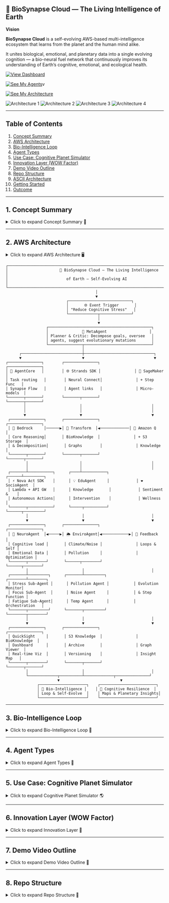 
                  


## 🧬 BioSynapse Cloud — The Living Intelligence of Earth

**Vision**  

**BioSynapse Cloud** is a self-evolving AWS-based multi-intelligence ecosystem that learns from the planet and the human mind alike.  

It unites biological, emotional, and planetary data into a single evolving cognition — a bio-neural fuel network that continuously improves its understanding of Earth’s cognitive, emotional, and ecological health.  

[![View Dashboard](https://img.shields.io/badge/View%20Dashboard-Live-brightgreen?logo=netlify&logoColor=white)](https://68f8d4c019af114b2ac3259b--animated-brioche-fde34e.netlify.app/)


[![See My Agents](https://img.shields.io/badge/See%20My%20Agents-Live-brightgreen?logo=netlify&logoColor=white)](https://68f7c7267cd13ee42d2d52ee--marvelous-griffin-a1d5dc.netlify.app/)v

[![See My Architecture](https://img.shields.io/badge/See%20My%20Architecture-Live-blue?logo=github&logoColor=white)](https://github.com/senushidinara/BioSynapse)

![Architecture 1](https://github.com/senushidinara/BioSynapse/blob/main/Shared%20Image%202.jpeg?raw=true)
![Architecture 2](https://github.com/senushidinara/BioSynapse/blob/main/Shared%20Image%203.jpeg?raw=true)
![Architecture 3](https://github.com/senushidinara/BioSynapse/blob/main/Shared%20Image%205.jpeg?raw=true)
![Architecture 4](https://github.com/senushidinara/BioSynapse/blob/main/Shared%20Image.jpeg?raw=true)

---

## Table of Contents
1. [Concept Summary](#1-concept-summary)
2. [AWS Architecture](#2-aws-architecture)
3. [Bio-Intelligence Loop](#3-bio-intelligence-loop)
4. [Agent Types](#4-agent-types)
5. [Use Case: Cognitive Planet Simulator](#5-use-case-cognitive-planet-simulator)
6. [Innovation Layer (WOW Factor)](#6-innovation-layer-wow-factor)
7. [Demo Video Outline](#7-demo-video-outline)
8. [Repo Structure](#8-repo-structure)
9. [ASCII Architecture](#9-ascii-architecture)
10. [Getting Started](#10-getting-started)
11. [Outcome](#11-outcome)

---

## 1. Concept Summary

<details>
<summary>Click to expand Concept Summary 📝</summary>

**BioSynapse Cloud** is a multi-agent generative intelligence ecosystem built on the AWS AI stack, where each AWS service represents a biological system: perception, reasoning, memory, metabolism, regeneration.

- **AI as metabolism**: The ecosystem uses environmental and emotional data to fuel collective intelligence.  
- **Self-healing**: Micro-models evolve autonomously based on feedback.  
- **Planetary cognition**: The system produces actionable insights for cognitive, environmental, and societal well-being.

</details>

---

## 2. AWS Architecture

<details>
<summary>Click to expand AWS Architecture 🖥️</summary>

| Layer | Component | AWS Service | Bio-Analogy | Role |
| :--- | :--- | :--- | :--- | :--- |
| 🧠 **Cognitive Core** | Central Cortex | **Amazon Bedrock** | Executive Brain | Breaks complex planetary goals into sub-tasks; reflects on reasoning |
| 🔁 **Neural Connectivity** | Synaptic Pathways | **AgentCore + Strands SDK** | Synapses | Orchestrates inter-agent task exchanges |
| 🧫 **Learning Organism** | Micro-Model Trainer | **Amazon SageMaker + Step Functions** | Cellular Regeneration | Continuously fine-tunes models with real-time feedback |
| 💾 **Memory & Knowledge** | Long-Term Memory | **Amazon Q + S3** | Hippocampus & Genomic Storage | Stores reasoning traces, checkpoints, and evolution logs |
| ⚡ **Autonomous Action** | Motor Neurons | **Nova Act SDK + Lambda + API Gateway** | Motor System | Executes autonomous actions and triggers reflex loops |
| 🧬 **Transformation & Interpretation** | DNA Polymerase | **AWS Transform + Lambda + S3** | DNA Translator | Converts raw outputs into structured **BioKnowledge Graphs** |
| 🔍 **Observation & Visualization** | Sensory Cortex | **QuickSight + CloudWatch** | Brain Sensory Cortex | Visualizes agent evolution, cognition growth, and metrics |

</details>

```text
┌──────────────────────────────────────────────────────────────────────────────┐
│                       🧬 BioSynapse Cloud — The Living Intelligence            │
│                          of Earth — Self-Evolving AI                            │
└──────────────────────────────────────────────────────────────────────────────┘
                                        │
                                        ▼
                           ┌────────────────────────────┐
                           │       🌐 Event Trigger       │
                           │ "Reduce Cognitive Stress"   │
                           └─────────────┬──────────────┘
                                         │
                                         ▼
                  ┌──────────────────────────────────────────────┐
                  │               🧠 MetaAgent                   │
                  │ Planner & Critic: Decompose goals, oversee   │
                  │ agents, suggest evolutionary mutations       │
                  └───────────────┬──────────────────────────────┘
                                  │
      ┌───────────────────────────┼───────────────────────────────┐
      ▼                           ▼                               ▼
┌───────────────┐        ┌───────────────┐               ┌───────────────┐
│ 🔁 AgentCore   │        │ 🌐 Strands SDK │               │ 🧫 SageMaker   │
│ Task routing   │        │ Neural Connect│               │ + Step Func   │
│ Synapse Flow   │        │ Agent links   │               │ Micro-models  │
└───────┬───────┘        └───────┬───────┘               └───────┬───────┘
        │                        │                               │
        │                        │                               │
        ▼                        ▼                               ▼
 ┌───────────────┐       ┌───────────────┐               ┌───────────────┐
 │ 🧠 Bedrock     │──────▶│ 🧬 Transform  │◀─────────────│ 🧠 Amazon Q   │
 │ Core Reasoning│       │ BioKnowledge  │               │ + S3 Storage  │
 │ & Decomposition│       │ Graphs        │               │ Knowledge     │
 └───────┬───────┘       └───────┬───────┘               └───────┬───────┘
         │                       │                               │
         │                       │                               │
 ┌───────┴───────────┐      ┌────┴───────────┐            ┌──────┴─────────┐
 │ ⚡ Nova Act SDK    │      │ 💡 EduAgent     │            │ ❤️ SocioAgent  │
 │ Lambda + API GW   │      │ Knowledge       │            │ Sentiment &    │
 │ Autonomous Actions│      │ Intervention    │            │ Wellness       │
 └───────┬───────────┘      └─────┬──────────┘            └──────┬─────────┘
         │                        │                              │
         ▼                        ▼                              ▼
 ┌───────────────┐       ┌───────────────┐               ┌───────────────┐
 │ 🧬 NeuroAgent  │◀─────▶│ 🌦 EnviroAgent│◀────────────▶│ 🔄 Feedback   │
 │ Cognitive load │       │ Climate/Noise │               │ Loops & Self │
 │ Emotional Data │       │ Pollution     │               │ Optimization │
 └───────┬────────┘       └──────┬────────┘               └──────┬────────┘
         │                        │                              │
 ┌───────┴─────────┐      ┌───────┴─────────┐           ┌────────┴────────┐
 │ Stress Sub-Agent │      │ Pollution Agent │           │ Evolution Monitor│
 │ Focus Sub-Agent  │      │ Noise Agent     │           │ & Step Function │
 │ Fatigue Sub-Agent│      │ Temp Agent      │           │ Orchestration   │
 └───────┬─────────┘      └───────┬─────────┘           └────────┬────────┘
         │                        │                              │
         ▼                        ▼                              ▼
 ┌───────────────┐       ┌───────────────┐               ┌───────────────┐
 │ QuickSight     │       │ S3 Knowledge  │               │ BioKnowledge  │
 │ Dashboard      │       │ Archive       │               │ Graph Viewer  │
 │ Real-time Viz  │       │ Versioning    │               │ Insight Map   │
 └───────┬────────┘       └───────┬───────┘               └───────┬───────┘
         │                        │                              │
         └─────────────┬──────────┴─────────────┬───────────────┘
                       ▼                           ▼
              ┌─────────────────────┐    ┌─────────────────────────┐
              │ 🌱 Bio-Intelligence │    │ 🧬 Cognitive Resilience  │
              │ Loop & Self-Evolve  │    │ Maps & Planetary Insights│
              └─────────────────────┘    └─────────────────────────┘
```
---

## 3. Bio-Intelligence Loop

<details>
<summary>Click to expand Bio-Intelligence Loop 🔄</summary>

1. **Event Trigger**: e.g., “Reduce urban cognitive stress by 15%.”  
2. **Task Decomposition**: Bedrock Meta-Agent breaks goals into sub-tasks.  
3. **Task Dispatch**: AgentCore routes tasks to specialized agents (NeuroAgent, EnviroAgent, SocioAgent, EduAgent).  
4. **Agent Reasoning & Learning**:  
   - SageMaker micro-models predict outcomes  
   - Amazon Q retrieves prior knowledge  
   - Strands SDK coordinates agent cooperation  
5. **Autonomous Action**: Nova Act SDK + Lambda triggers API actions, notifications, or interventions.  
6. **Transformation**: AWS Transform structures outputs into BioKnowledge Graph nodes.  
7. **Observation & Evolution**: QuickSight visualizes cognition growth; Step Functions redeploys agents automatically.

**Outcome**: The system evolves intelligence, not just executes code.

</details>

---

## 4. Agent Types

<details>
<summary>Click to expand Agent Types 🤖</summary>

| Agent | Role | Function |
| :--- | :--- | :--- |
| 🧠 **MetaAgent** | Planner & Critic | Breaks high-level goals, evaluates agents, suggests mutations |
| 🧬 **NeuroAgent** | Cognitive Monitoring | Collects human emotion & mental load data, predicts cognitive stress trends |
| 🌦 **EnviroAgent** | Environmental Awareness | Reads climate, pollution, sound, and urban sensor data |
| ❤️ **SocioAgent** | Emotional Intelligence | Aggregates societal sentiment, wellness indices |
| 💡 **EduAgent** | Knowledge Intervention | Suggests educational or behavioral interventions |

</details>

---

## 5. Use Case: Cognitive Planet Simulator

<details>
<summary>Click to expand Cognitive Planet Simulator 🌎</summary>

- Build a **planetary nervous system**.  
- Agents analyze global biosignals (air 🌬️, sound 🔊, emotion ❤️, neural data 🧠).  
- Generate **Cognitive Resilience Maps 🗺️**, visualizing how environmental and mental factors co-regulate each other.  
- Provide **actionable insights** for urban planning, education, and social interventions.

</details>

---

## 6. Innovation Layer (WOW Factor)

<details>
<summary>Click to expand Innovation Layer 🌟</summary>

1. **Biofeedback Reflex Loop 🧠**: Agents “feel” accuracy & latency as biological stress → self-optimize.  
2. **Autonomous Rebirth 🔁**: Step Functions redeploy improved models automatically.  
3. **Agent Empathy Network 🌐**: Agents share confidence/energy states → emergent cooperation.  
4. **Human-in-the-Loop as DNA 🧬**: Human feedback encoded as permanent mutations.  
5. **Evolving Knowledge Genome 💫**: AWS Transform + S3 builds a continuously versioned graph of intelligence.

</details>

---

## 7. Demo Video Outline

<details>
<summary>Click to expand Demo Video Outline 🎥</summary>

1.  “What if AI could grow like life?”  
2. Bedrock delegating to agents.  
3. QuickSight dashboard visualizing cognition growth and evolution.  
4. : “It didn’t just learn — it evolved.”

</details>

---

## 8. Repo Structure

<details>
<summary>Click to expand Repo Structure 📁</summary>

```text
BioSynapse-Cloud/
│
├─ agents/
│  ├─ neuro_agent/🧠
│  │   ├─ main.py
│  │   ├─ model.py
│  │   └─ utils.py
│  ├─ enviro_agent/🌦
│  │   └─ ...
│  ├─ socio_agent/❤️
│  │   └─ ...
│  └─ edu_agent/💡
│      └─ ...
│
├─ core/
│  ├─ meta_agent.py
│  ├─ agent_dispatcher.py
│  └─ critic.py
│
├─ data/
│  ├─ raw/
│  ├─ processed/
│  └─ knowledge_graph/
│
├─ scripts/
│  ├─ deploy_agents.sh
│  └─ retrain_models.sh
│
├─ dashboards/
│  └─ quicksight_templates/
│
├─ tests/
│  └─ unit_tests/
│
├─ README.md
└─ requirements.txt
```
<details>
<summary>Click to expand ASCII Architecture 🖥️</summary>

```
                           ┌───────────────────────────┐
                           │      Event Trigger 🚨      │
                           │  "Reduce urban cognitive  │
                           │       stress by 15%"      │
                           └────────────┬─────────────┘
                                        │
                                        ▼
                           ┌───────────────────────────┐
                           │      Bedrock Meta-Agent   │
                           │  (Task Decomposition &    │
                           │       Reflection)         │
                           └────────────┬─────────────┘
                                        │
      ┌─────────────────────────────────┼─────────────────────────────────┐
      │                                 │                                 │
      ▼                                 ▼                                 ▼
┌───────────────┐                 ┌───────────────┐                 ┌───────────────┐
│  NeuroAgent 🧠 │                 │ EnviroAgent 🌦 │                 │ SocioAgent ❤️ │
│  SageMaker     │                 │ SageMaker      │                 │ SageMaker     │
│  Cognitive     │                 │ Environmental  │                 │ Emotional     │
│  Monitoring    │                 │ Awareness      │                 │ Intelligence  │
└───────┬───────┘                 └───────┬───────┘                 └───────┬───────┘
        │                                 │                                 │
        ▼                                 ▼                                 ▼
 ┌─────────────────────────┐      ┌─────────────────────────┐      ┌─────────────────────────┐
 │    Strands SDK 🌐        │      │    Strands SDK 🌐        │      │    Strands SDK 🌐        │
 │  Agent Coordination      │      │  Agent Coordination      │      │  Agent Coordination      │
 └───────────┬─────────────┘      └───────────┬─────────────┘      └───────────┬─────────────┘
             │                                 │                                 │
             ▼                                 ▼                                 ▼
        ┌───────────────┐                 ┌───────────────┐                 ┌───────────────┐
        │ Nova Act SDK ⚡│                 │ Nova Act SDK ⚡│                 │ Nova Act SDK ⚡│
        │ Autonomous    │                 │ Autonomous    │                 │ Autonomous    │
        │ Actions       │                 │ Actions       │                 │ Actions       │
        └───────┬───────┘                 └───────┬───────┘                 └───────┬───────┘
                │                                 │                                 │
                ▼                                 ▼                                 ▼
         ┌───────────────────────────┐    ┌───────────────────────────┐
         │  AWS Transform + S3 🧬    │    │  Amazon Q + S3 💾         │
         │  BioKnowledge Graph       │    │  Long-Term Memory        │
         └─────────────┬─────────────┘    └─────────────┬─────────────┘
                       │                               │
                       ▼                               ▼
                  ┌───────────────┐             ┌───────────────┐
                  │ Step Functions │             │ QuickSight 🔍 │
                  │ Neural Growth  │             │ Sensory Cortex│
                  │ Lifecycle Mgmt │             │ Visualization │
                  └───────────────┘             └───────────────┘



